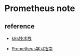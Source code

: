 # Prometheus note


## reference

- [k8s技术栈](https://www.k8stech.net/)

- [Prometheus学习指南](https://prometheus.wang/quickstart/why-monitor.html)